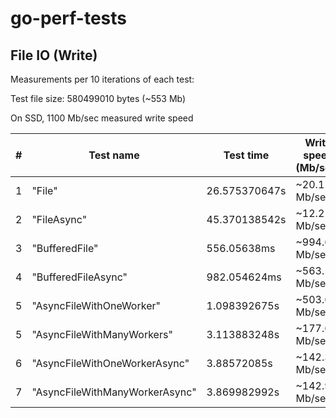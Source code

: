 # go-perf-tests

## File IO (Write)

Measurements per 10 iterations of each test:

Test file size: 580499010 bytes (~553 Mb)

On SSD, 1100 Mb/sec measured write speed

| # | Test name                     | Test time     | Write speed (Mb/sec)|
|---|-------------------------------|---------------|---------------------|
| 1 | "File"                        | 26.575370647s | ~20.1  Mb/sec       |
| 2 | "FileAsync"                   | 45.370138542s | ~12.2  Mb/sec       |
| 3 | "BufferedFile"                | 556.05638ms   | ~994.6 Mb/sec *     |
| 4 | "BufferedFileAsync"           | 982.054624ms  | ~563.1 Mb/sec *     |
| 5 | "AsyncFileWithOneWorker"      | 1.098392675s  | ~503.6 Mb/sec *     |
| 5 | "AsyncFileWithManyWorkers"    | 3.113883248s  | ~177.6 Mb/sec       |
| 6 | "AsyncFileWithOneWorkerAsync" | 3.88572085s   | ~142.3 Mb/sec       |
| 7 | "AsyncFileWithManyWorkerAsync"| 3.869982992s  | ~142.9 Mb/sec       |
